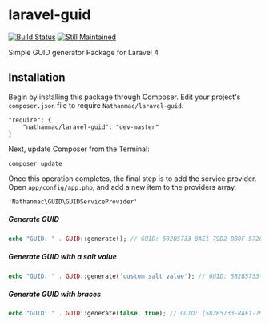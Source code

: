 laravel-guid
==================

[![Build Status](https://travis-ci.org/nathanmac/laravel-guid.svg?branch=master)](https://travis-ci.org/nathanmac/laravel-guid)
[![Still Maintained](http://stillmaintained.com/nathanmac/laravel-guid.png)](http://stillmaintained.com/nathanmac/laravel-guid)

Simple GUID generator Package for Laravel 4

Installation
------------

Begin by installing this package through Composer. Edit your project's `composer.json` file to require `Nathanmac/laravel-guid`.

	"require": {
		"nathanmac/laravel-guid": "dev-master"
	}

Next, update Composer from the Terminal:

    composer update

Once this operation completes, the final step is to add the service provider. Open `app/config/app.php`, and add a new item to the providers array.

    'Nathanmac\GUID\GUIDServiceProvider'

##### Generate GUID
```php
echo "GUID: " . GUID::generate(); // GUID: 582B5733-8AE1-79D2-DB8F-5720ECBE4306
```

##### Generate GUID with a salt value
```php
echo "GUID: " . GUID::generate('custom salt value'); // GUID: 582B5733-8AE1-79D2-DB8F-5720ECBE4306
```

##### Generate GUID with braces
```php
echo "GUID: " . GUID::generate(false, true); // GUID: {582B5733-8AE1-79D2-DB8F-5720ECBE4306}
```
